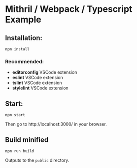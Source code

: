 # Mithril / Webpack / Typescript Example

## Installation:

    npm install

### Recommended:

* **editorconfig** VSCode extension
* **eslint** VSCode extension
* **tslint** VSCode extension
* **stylelint** VSCode extension

## Start:

    npm start

Then go to http://localhost:3000/ in your browser.

## Build minified

    npm run build

Outputs to the `public` directory.
